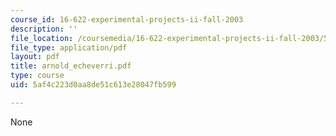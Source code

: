 ```yaml
---
course_id: 16-622-experimental-projects-ii-fall-2003
description: ''
file_location: /coursemedia/16-622-experimental-projects-ii-fall-2003/5af4c223d0aa8de51c613e28047fb599_arnold_echeverri.pdf
file_type: application/pdf
layout: pdf
title: arnold_echeverri.pdf
type: course
uid: 5af4c223d0aa8de51c613e28047fb599

---
```

None